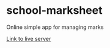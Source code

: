 # school-marksheet

Online simple app for managing marks

[Link to live server](https://saddektouati.site/schl/s1-prgrmtn/affichage-notes)
